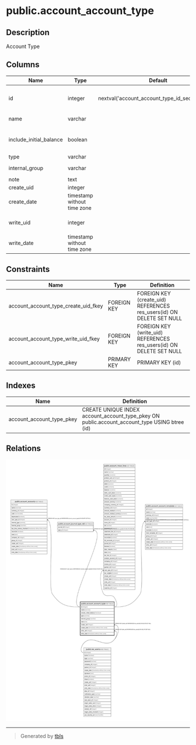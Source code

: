 # public.account_account_type

## Description

Account Type

## Columns

| Name | Type | Default | Nullable | Children | Parents | Comment |
| ---- | ---- | ------- | -------- | -------- | ------- | ------- |
| id | integer | nextval('account_account_type_id_seq'::regclass) | false | [public.account_account](public.account_account.md) [public.account_journal_type_rel](public.account_journal_type_rel.md) [public.account_move_line](public.account_move_line.md) [public.account_account_template](public.account_account_template.md) |  |  |
| name | varchar |  | false |  |  | Account Type |
| include_initial_balance | boolean |  | true |  |  | Bring Accounts Balance Forward |
| type | varchar |  | false |  |  | Type |
| internal_group | varchar |  | true |  |  | Internal Group |
| note | text |  | true |  |  | Description |
| create_uid | integer |  | true |  | [public.res_users](public.res_users.md) | Created by |
| create_date | timestamp without time zone |  | true |  |  | Created on |
| write_uid | integer |  | true |  | [public.res_users](public.res_users.md) | Last Updated by |
| write_date | timestamp without time zone |  | true |  |  | Last Updated on |

## Constraints

| Name | Type | Definition |
| ---- | ---- | ---------- |
| account_account_type_create_uid_fkey | FOREIGN KEY | FOREIGN KEY (create_uid) REFERENCES res_users(id) ON DELETE SET NULL |
| account_account_type_write_uid_fkey | FOREIGN KEY | FOREIGN KEY (write_uid) REFERENCES res_users(id) ON DELETE SET NULL |
| account_account_type_pkey | PRIMARY KEY | PRIMARY KEY (id) |

## Indexes

| Name | Definition |
| ---- | ---------- |
| account_account_type_pkey | CREATE UNIQUE INDEX account_account_type_pkey ON public.account_account_type USING btree (id) |

## Relations

![er](public.account_account_type.svg)

---

> Generated by [tbls](https://github.com/k1LoW/tbls)
